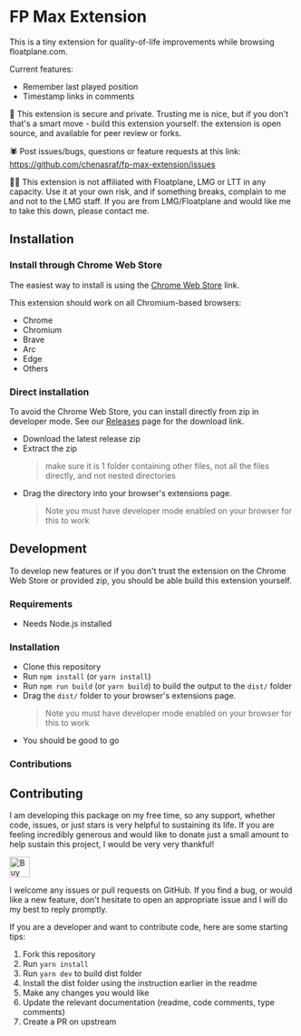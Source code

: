 # FP Max Extension

This is a tiny extension for quality-of-life improvements while browsing floatplane.com.

Current features:

- Remember last played position
- Timestamp links in comments

🔐 This extension is secure and private. Trusting me is nice, but if you don't that's a smart move -
build this extension yourself: the extension is open source, and available for peer review or forks.

🕷 Post issues/bugs, questions or feature requests at this link:
<https://github.com/chenasraf/fp-max-extension/issues>

👨‍⚖️ This extension is not affiliated with Floatplane, LMG or LTT in any capacity. Use it at your own
risk, and if something breaks, complain to me and not to the LMG staff. If you are from
LMG/Floatplane and would like me to take this down, please contact me.

## Installation

### Install through Chrome Web Store

The easiest way to install is using the
[Chrome Web Store](https://chrome.google.com/webstore/detail/fp-max/bpneojingmonahfcbnojghpnnllngamc?hl=en&authuser=0)
link.

This extension should work on all Chromium-based browsers:

- Chrome
- Chromium
- Brave
- Arc
- Edge
- Others

### Direct installation

To avoid the Chrome Web Store, you can install directly from zip in developer mode. See our
[Releases](https://github.com/chenasraf/fp-max-extension/releases/latest) page for the download
link.

- Download the latest release zip
- Extract the zip
  > make sure it is 1 folder containing other files, not all the files directly, and not nested
  > directories
- Drag the directory into your browser's extensions page.
  > Note you must have developer mode enabled on your browser for this to work

## Development

To develop new features or if you don't trust the extension on the Chrome Web Store or provided zip,
you should be able build this extension yourself.

### Requirements

- Needs Node.js installed

### Installation

- Clone this repository
- Run `npm install` (or `yarn install`)
- Run `npm run build` (or `yarn build`) to build the output to the `dist/` folder
- Drag the `dist/` folder to your browser's extensions page.
  > Note you must have developer mode enabled on your browser for this to work
- You should be good to go

### Contributions

## Contributing

I am developing this package on my free time, so any support, whether code, issues, or just stars is
very helpful to sustaining its life. If you are feeling incredibly generous and would like to donate
just a small amount to help sustain this project, I would be very very thankful!

<a href='https://ko-fi.com/casraf' target='_blank'>
  <img height='36' style='border:0px;height:36px;'
    src='https://cdn.ko-fi.com/cdn/kofi1.png?v=3'
    alt='Buy Me a Coffee at ko-fi.com' />
</a>

I welcome any issues or pull requests on GitHub. If you find a bug, or would like a new feature,
don't hesitate to open an appropriate issue and I will do my best to reply promptly.

If you are a developer and want to contribute code, here are some starting tips:

1. Fork this repository
2. Run `yarn install`
3. Run `yarn dev` to build dist folder
4. Install the dist folder using the instruction earlier in the readme
5. Make any changes you would like
6. Update the relevant documentation (readme, code comments, type comments)
7. Create a PR on upstream
